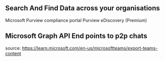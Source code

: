 
## Search And Find Data across your organisations

Microsoft Purview compliance portal
Purview eDiscovery (Premium)

## Microsoft Graph API End points to p2p chats


































source: https://learn.microsoft.com/en-us/microsoftteams/export-teams-content
